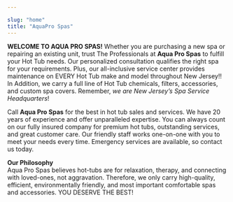 ```yaml
---

slug: "home"
title: "AquaPro Spas"
---
```

**WELCOME TO AQUA PRO SPAS!**  Whether you are purchasing a new spa or repairing an existing unit, trust The Professionals at  **Aqua Pro Spas**  to fulfill your Hot Tub needs. Our personalized consultation qualifies the right spa for your requirements. Plus, our all-inclusive service center provides maintenance on EVERY Hot Tub make and model throughout New Jersey!! In Addition, we carry a full line of Hot Tub chemicals, filters, accessories, and custom spa covers. Remember,  _we are New Jersey’s Spa Service Headquarters_!

Call  **Aqua Pro Spas**  for the best in hot tub sales and services. We have 20 years of experience and offer unparalleled expertise. You can always count on our fully insured company for premium hot tubs, outstanding services, and great customer care. Our friendly staff works one-on-one with you to meet your needs every time. Emergency services are available, so contact us today.

**Our Philosophy**  
Aqua Pro Spas believes hot-tubs are for relaxation, therapy, and connecting with loved-ones, not aggravation. Therefore, we only carry high-quality, efficient, environmentally friendly, and most important comfortable spas and accessories.  YOU DESERVE THE BEST!


